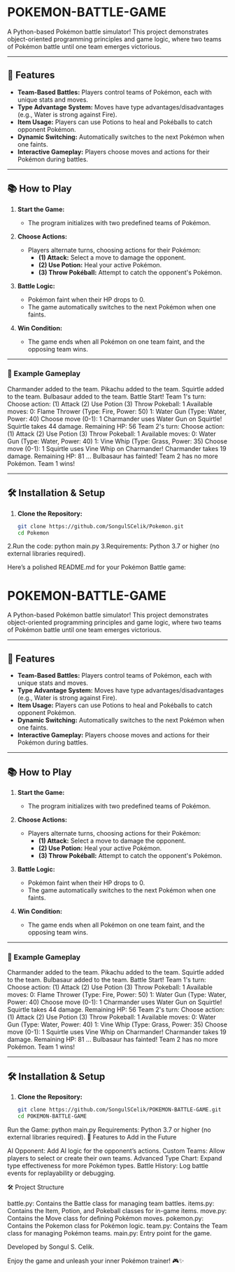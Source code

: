 # POKEMON-BATTLE-GAME

A Python-based Pokémon battle simulator! This project demonstrates object-oriented programming principles and game logic, where two teams of Pokémon battle until one team emerges victorious.

---

## 📝 Features

- **Team-Based Battles:** Players control teams of Pokémon, each with unique stats and moves.
- **Type Advantage System:** Moves have type advantages/disadvantages (e.g., Water is strong against Fire).
- **Item Usage:** Players can use Potions to heal and Pokéballs to catch opponent Pokémon.
- **Dynamic Switching:** Automatically switches to the next Pokémon when one faints.
- **Interactive Gameplay:** Players choose moves and actions for their Pokémon during battles.

---

## 📚 How to Play

1. **Start the Game:**
   - The program initializes with two predefined teams of Pokémon.

2. **Choose Actions:**
   - Players alternate turns, choosing actions for their Pokémon:
     - **(1) Attack:** Select a move to damage the opponent.
     - **(2) Use Potion:** Heal your active Pokémon.
     - **(3) Throw Pokéball:** Attempt to catch the opponent's Pokémon.

3. **Battle Logic:**
   - Pokémon faint when their HP drops to 0.
   - The game automatically switches to the next Pokémon when one faints.

4. **Win Condition:**
   - The game ends when all Pokémon on one team faint, and the opposing team wins.

---

### 🎲 Example Gameplay
Charmander added to the team. Pikachu added to the team. Squirtle added to the team. Bulbasaur added to the team. Battle Start! Team 1's turn: Choose action: (1) Attack (2) Use Potion (3) Throw Pokeball: 1 Available moves: 0: Flame Thrower (Type: Fire, Power: 50) 1: Water Gun (Type: Water, Power: 40) Choose move (0-1): 1 Charmander uses Water Gun on Squirtle! Squirtle takes 44 damage. Remaining HP: 56 Team 2's turn: Choose action: (1) Attack (2) Use Potion (3) Throw Pokeball: 1 Available moves: 0: Water Gun (Type: Water, Power: 40) 1: Vine Whip (Type: Grass, Power: 35) Choose move (0-1): 1 Squirtle uses Vine Whip on Charmander! Charmander takes 19 damage. Remaining HP: 81 ... Bulbasaur has fainted! Team 2 has no more Pokémon. Team 1 wins!


---

## 🛠️ Installation & Setup

1. **Clone the Repository:**
   ```bash
   git clone https://github.com/SongulSCelik/Pokemon.git
   cd Pokemon
 2.Run the code: python main.py
 3.Requirements:
  Python 3.7 or higher (no external libraries required).

  
Here’s a polished README.md for your Pokémon Battle game:

# POKEMON-BATTLE-GAME

A Python-based Pokémon battle simulator! This project demonstrates object-oriented programming principles and game logic, where two teams of Pokémon battle until one team emerges victorious.

---

## 📝 Features

- **Team-Based Battles:** Players control teams of Pokémon, each with unique stats and moves.
- **Type Advantage System:** Moves have type advantages/disadvantages (e.g., Water is strong against Fire).
- **Item Usage:** Players can use Potions to heal and Pokéballs to catch opponent Pokémon.
- **Dynamic Switching:** Automatically switches to the next Pokémon when one faints.
- **Interactive Gameplay:** Players choose moves and actions for their Pokémon during battles.

---

## 📚 How to Play

1. **Start the Game:**
   - The program initializes with two predefined teams of Pokémon.

2. **Choose Actions:**
   - Players alternate turns, choosing actions for their Pokémon:
     - **(1) Attack:** Select a move to damage the opponent.
     - **(2) Use Potion:** Heal your active Pokémon.
     - **(3) Throw Pokéball:** Attempt to catch the opponent's Pokémon.

3. **Battle Logic:**
   - Pokémon faint when their HP drops to 0.
   - The game automatically switches to the next Pokémon when one faints.

4. **Win Condition:**
   - The game ends when all Pokémon on one team faint, and the opposing team wins.

---

### 🎲 Example Gameplay

Charmander added to the team. Pikachu added to the team. Squirtle added to the team. Bulbasaur added to the team. Battle Start! Team 1's turn: Choose action: (1) Attack (2) Use Potion (3) Throw Pokeball: 1 Available moves: 0: Flame Thrower (Type: Fire, Power: 50) 1: Water Gun (Type: Water, Power: 40) Choose move (0-1): 1 Charmander uses Water Gun on Squirtle! Squirtle takes 44 damage. Remaining HP: 56 Team 2's turn: Choose action: (1) Attack (2) Use Potion (3) Throw Pokeball: 1 Available moves: 0: Water Gun (Type: Water, Power: 40) 1: Vine Whip (Type: Grass, Power: 35) Choose move (0-1): 1 Squirtle uses Vine Whip on Charmander! Charmander takes 19 damage. Remaining HP: 81 ... Bulbasaur has fainted! Team 2 has no more Pokémon. Team 1 wins!


---

## 🛠️ Installation & Setup

1. **Clone the Repository:**
   ```bash
   git clone https://github.com/SongulSCelik/POKEMON-BATTLE-GAME.git
   cd POKEMON-BATTLE-GAME
Run the Game:
python main.py
Requirements:
Python 3.7 or higher (no external libraries required).
🌟 Features to Add in the Future

AI Opponent: Add AI logic for the opponent’s actions.
Custom Teams: Allow players to select or create their own teams.
Advanced Type Chart: Expand type effectiveness for more Pokémon types.
Battle History: Log battle events for replayability or debugging.


🛠️ Project Structure

battle.py: Contains the Battle class for managing team battles.
items.py: Contains the Item, Potion, and Pokeball classes for in-game items.
move.py: Contains the Move class for defining Pokémon moves.
pokemon.py: Contains the Pokemon class for Pokémon logic.
team.py: Contains the Team class for managing Pokémon teams.
main.py: Entry point for the game.

Developed by Songul S. Celik.

Enjoy the game and unleash your inner Pokémon trainer! 🎮✨
